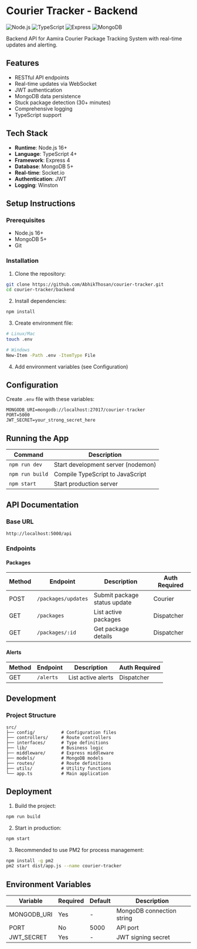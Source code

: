 # Courier Tracker - Backend

![Node.js](https://img.shields.io/badge/Node.js-16.x+-green)
![TypeScript](https://img.shields.io/badge/TypeScript-4.x+-blue)
![Express](https://img.shields.io/badge/Express-4.x-lightgrey)
![MongoDB](https://img.shields.io/badge/MongoDB-5.x+-green)

Backend API for Aamira Courier Package Tracking System with real-time updates and alerting.

## Features

- RESTful API endpoints
- Real-time updates via WebSocket
- JWT authentication
- MongoDB data persistence
- Stuck package detection (30+ minutes)
- Comprehensive logging
- TypeScript support

## Tech Stack

- **Runtime**: Node.js 16+
- **Language**: TypeScript 4+
- **Framework**: Express 4
- **Database**: MongoDB 5+
- **Real-time**: Socket.io
- **Authentication**: JWT
- **Logging**: Winston

## Setup Instructions

### Prerequisites

- Node.js 16+
- MongoDB 5+
- Git

### Installation

1. Clone the repository:

```bash
git clone https://github.com/AbhikThosan/courier-tracker.git
cd courier-tracker/backend
```

2. Install dependencies:

```bash
npm install
```

3. Create environment file:

```bash
# Linux/Mac
touch .env

# Windows
New-Item -Path .env -ItemType File
```

4. Add environment variables (see Configuration)

## Configuration

Create `.env` file with these variables:

```env
MONGODB_URI=mongodb://localhost:27017/courier-tracker
PORT=5000
JWT_SECRET=your_strong_secret_here
```

## Running the App

| Command         | Description                        |
| --------------- | ---------------------------------- |
| `npm run dev`   | Start development server (nodemon) |
| `npm run build` | Compile TypeScript to JavaScript   |
| `npm start`     | Start production server            |

## API Documentation

### Base URL

```
http://localhost:5000/api
```

### Endpoints

#### Packages

| Method | Endpoint            | Description                  | Auth Required |
| ------ | ------------------- | ---------------------------- | ------------- |
| POST   | `/packages/updates` | Submit package status update | Courier       |
| GET    | `/packages`         | List active packages         | Dispatcher    |
| GET    | `/packages/:id`     | Get package details          | Dispatcher    |

#### Alerts

| Method | Endpoint  | Description        | Auth Required |
| ------ | --------- | ------------------ | ------------- |
| GET    | `/alerts` | List active alerts | Dispatcher    |

## Development

### Project Structure

```
src/
├── config/          # Configuration files
├── controllers/     # Route controllers
├── interfaces/      # Type definitions
├── lib/             # Business logic
├── middleware/      # Express middleware
├── models/          # MongoDB models
├── routes/          # Route definitions
├── utils/           # Utility functions
└── app.ts           # Main application
```

## Deployment

1. Build the project:

```bash
npm run build
```

2. Start in production:

```bash
npm start
```

3. Recommended to use PM2 for process management:

```bash
npm install -g pm2
pm2 start dist/app.js --name courier-tracker
```

## Environment Variables

| Variable    | Required | Default | Description               |
| ----------- | -------- | ------- | ------------------------- |
| MONGODB_URI | Yes      | -       | MongoDB connection string |
| PORT        | No       | 5000    | API port                  |
| JWT_SECRET  | Yes      | -       | JWT signing secret        |
